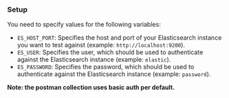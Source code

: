 ### Setup

You need to specify values for the following variables:

- `ES_HOST_PORT`: Specifies the host and port of your Elasticsearch instance you want to test against (example: `http://localhost:9200`).
- `ES_USER`: Specifies the user, which should be used to authenticate against the Elasticsearch instance (example: `elastic`).
- `ES_PASSWORD`: Specifies the password, which should be used to authenticate against the Elasticsearch instance (example: `password`).

**Note: the postman collection uses basic auth per default.**